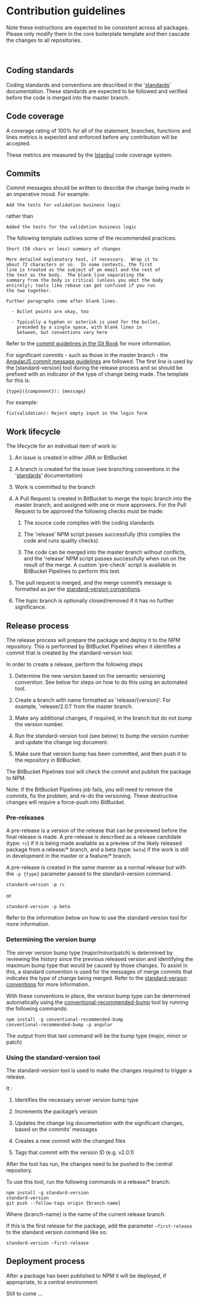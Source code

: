 Contribution guidelines
=======================

Note these instructions are expected to be consistent across all packages.
Please only modify them in the core boilerplate template and then cascade the
changes to all repositories.

 

Coding standards
----------------

Coding standards and conventions are described in the
'[standards](STANDARDS.md)' documentation. These standards are expected to be
followed and verified before the code is merged into the master branch.

Code coverage
-------------

A coverage rating of 100% for all of the statement, branches, functions and
lines metrics is expected and enforced before any contribution will be accepted.

These metrics are measured by the
[Istanbul](https://istanbul.js.org/) code coverage system.

Commits
-------

Commit messages should be written to describe the change being made in an
imperative mood. For example:

~~~~~~~~~~~~~~~~~~~~~~~~~~~~~~~~~~~~~~~~~~~~~~~~~~~~~~~~~~~~~~~~~~~~~~~~~~~~~~~~
Add the tests for validation business logic
~~~~~~~~~~~~~~~~~~~~~~~~~~~~~~~~~~~~~~~~~~~~~~~~~~~~~~~~~~~~~~~~~~~~~~~~~~~~~~~~

rather than

~~~~~~~~~~~~~~~~~~~~~~~~~~~~~~~~~~~~~~~~~~~~~~~~~~~~~~~~~~~~~~~~~~~~~~~~~~~~~~~~
Added the tests for the validation business logic
~~~~~~~~~~~~~~~~~~~~~~~~~~~~~~~~~~~~~~~~~~~~~~~~~~~~~~~~~~~~~~~~~~~~~~~~~~~~~~~~

The following template outlines some of the recommended practices:

~~~~~~~~~~~~~~~~~~~~~~~~~~~~~~~~~~~~~~~~~~~~~~~~~~~~~~~~~~~~~~~~~~~~~~~~~~~~~~~~
Short (50 chars or less) summary of changes

More detailed explanatory text, if necessary.  Wrap it to
about 72 characters or so.  In some contexts, the first
line is treated as the subject of an email and the rest of
the text as the body.  The blank line separating the
summary from the body is critical (unless you omit the body
entirely); tools like rebase can get confused if you run
the two together.

Further paragraphs come after blank lines.

  - Bullet points are okay, too

  - Typically a hyphen or asterisk is used for the bullet,
    preceded by a single space, with blank lines in
    between, but conventions vary here
~~~~~~~~~~~~~~~~~~~~~~~~~~~~~~~~~~~~~~~~~~~~~~~~~~~~~~~~~~~~~~~~~~~~~~~~~~~~~~~~

Refer to the [commit guidelines in the Git
Book](https://git-scm.com/book/ch5-2.html#_commit_guidelines) for more
information.

For significant commits - such as those in the master branch - the [AngularJS
commit message
guidelines](https://docs.google.com/document/d/1QrDFcIiPjSLDn3EL15IJygNPiHORgU1_OOAqWjiDU5Y/edit#)
are followed. The first line is used by the [standard-version] tool during the
release process and so should be prefixed with an indicator of the type of
change being made. The template for this is:

~~~~~~~~~~~~~~~~~~~~~~~~~~~~~~~~~~~~~~~~~~~~~~~~~~~~~~~~~~~~~~~~~~~~~~~~~~~~~~~~
{type}({component}): {message}
~~~~~~~~~~~~~~~~~~~~~~~~~~~~~~~~~~~~~~~~~~~~~~~~~~~~~~~~~~~~~~~~~~~~~~~~~~~~~~~~

For example:

~~~~~~~~~~~~~~~~~~~~~~~~~~~~~~~~~~~~~~~~~~~~~~~~~~~~~~~~~~~~~~~~~~~~~~~~~~~~~~~~
fix(validation): Reject empty input in the login form
~~~~~~~~~~~~~~~~~~~~~~~~~~~~~~~~~~~~~~~~~~~~~~~~~~~~~~~~~~~~~~~~~~~~~~~~~~~~~~~~

Work lifecycle
--------------

The lifecycle for an individual item of work is:

1.  An issue is created in either JIRA or BitBucket

2.  A branch is created for the issue (see branching conventions in the
    '[standards](STANDARDS.md)' documentation)

3.  Work is committed to the branch

4.  A Pull Request is created in BitBucket to merge the topic branch into the
    master branch, and assigned with one or more approvers. For the Pull Request
    to be approved the following checks must be made:

    1.  The source code complies with the coding standards

    2.  The 'release’ NPM script passes successfully (this compiles the code and
        runs quality checks).

    3.  The code can be merged into the master branch without conflicts, and the
        'release’ NPM script passes successfully when run on the result of the
        merge. A custom 'pre-check’ script is available in BitBucket Pipelines
        to perform this test.

5.  The pull request is merged, and the merge commit’s message is formatted as
    per the [standard-version
    conventions](https://github.com/conventional-changelog/standard-version#commit-message-convention-at-a-glance).

6.  The topic branch is optionally closed/removed if it has no further
    significance.

Release process
---------------

The release process will prepare the package and deploy it to the NPM
repository. This is performed by BitBucket Pipelines when it identifies a commit
that is created by the standard-version tool.

In order to create a release, perform the following steps

1.  Determine the new version based on the semantic versioning convention. See
    below for steps on how to do this using an automated tool.

2.  Create a branch with name formatted as 'release/{version}’. For example,
    'release/2.0.1’ from the master branch.

3.  Make any additional changes, if required, in the branch but do not bump the
    version number.

4.  Run the standard-version tool (see below) to bump the version number and
    update the change log document.

5.  Make sure that version bump has been committed, and then push it to the
    repository in BitBucket.

The BitBucket Pipelines tool will check the commit and publish the package to
NPM.

Note: if the BitBucket Pipelines job fails, you will need to remove the commits,
fix the problem, and re-do the versioning. These destructive changes will
require a force-push into BitBucket.

### Pre-releases

A pre-release is a version of the release that can be previewed before the final
release is made. A pre-release is described as a release candidate (type: `rc`)
if it is being made available as a preview of the likely released package from a
release/\* branch, and a beta (type: `beta`) if the work is still in development
in the master or a feature/\* branch.

A pre-release is created in the same manner as a normal release but with the `-p
{type}` parameter passed to the standard-version command.

~~~~~~~~~~~~~~~~~~~~~~~~~~~~~~~~~~~~~~~~~~~~~~~~~~~~~~~~~~~~~~~~~~~~~~~~~~~~~~~~
standard-version -p rc
~~~~~~~~~~~~~~~~~~~~~~~~~~~~~~~~~~~~~~~~~~~~~~~~~~~~~~~~~~~~~~~~~~~~~~~~~~~~~~~~

or

~~~~~~~~~~~~~~~~~~~~~~~~~~~~~~~~~~~~~~~~~~~~~~~~~~~~~~~~~~~~~~~~~~~~~~~~~~~~~~~~
standard-version -p beta
~~~~~~~~~~~~~~~~~~~~~~~~~~~~~~~~~~~~~~~~~~~~~~~~~~~~~~~~~~~~~~~~~~~~~~~~~~~~~~~~

Refer to the information below on how to use the standard version tool for more
information.

### Determining the version bump

The server version bump type (major/minor/patch) is determined by reviewing the
history since the previous released version and identifying the maximum bump
type that would be caused by those changes. To assist in this, a standard
convention is used for the messages of merge commits that indicates the type of
change being merged. Refer to the [standard-version
conventions](https://github.com/conventional-changelog/standard-version#commit-message-convention-at-a-glance)
for more information.

With these conventions in place, the version bump type can be determined
automatically using the
[conventional-recommended-bump](https://github.com/conventional-changelog/conventional-recommended-bump)
tool by running the following commands:

~~~~~~~~~~~~~~~~~~~~~~~~~~~~~~~~~~~~~~~~~~~~~~~~~~~~~~~~~~~~~~~~~~~~~~~~~~~~~~~~
npm install -g conventional-recommended-bump
conventional-recommended-bump -p angular
~~~~~~~~~~~~~~~~~~~~~~~~~~~~~~~~~~~~~~~~~~~~~~~~~~~~~~~~~~~~~~~~~~~~~~~~~~~~~~~~

The output from that last command will be the bump type (major, minor or patch)

### Using the standard-version tool

The standard-version tool is used to make the changes required to trigger a
release.

It :

1.  Identifies the necessary server version bump type

2.  Increments the package’s version

3.  Updates the change log documentation with the significant changes, based on
    the commits’ messages

4.  Creates a new commit with the changed files

5.  Tags that commit with the version ID (e.g. v2.0.1)

After the tool has run, the changes need to be pushed to the central repository.

To use this tool, run the following commands in a release/\* branch:

~~~~~~~~~~~~~~~~~~~~~~~~~~~~~~~~~~~~~~~~~~~~~~~~~~~~~~~~~~~~~~~~~~~~~~~~~~~~~~~~
npm install -g standard-version
standard-version
git push --follow-tags origin {branch-name}
~~~~~~~~~~~~~~~~~~~~~~~~~~~~~~~~~~~~~~~~~~~~~~~~~~~~~~~~~~~~~~~~~~~~~~~~~~~~~~~~

Where {branch-name} is the name of the current release branch.

If this is the first release for the package, add the parameter `—first-release`
to the standard version command like so:

~~~~~~~~~~~~~~~~~~~~~~~~~~~~~~~~~~~~~~~~~~~~~~~~~~~~~~~~~~~~~~~~~~~~~~~~~~~~~~~~
standard-version —first-release
~~~~~~~~~~~~~~~~~~~~~~~~~~~~~~~~~~~~~~~~~~~~~~~~~~~~~~~~~~~~~~~~~~~~~~~~~~~~~~~~

Deployment process
------------------

After a package has been published to NPM it will be deployed, if appropriate,
to a central environment.

Still to come ...
